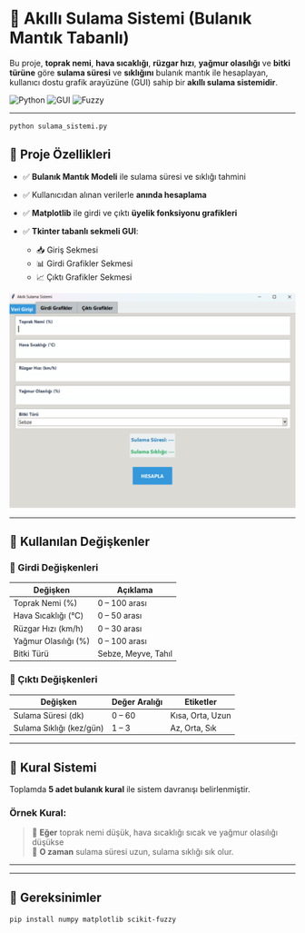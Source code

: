 # 🌱 Akıllı Sulama Sistemi (Bulanık Mantık Tabanlı)

Bu proje, **toprak nemi**, **hava sıcaklığı**, **rüzgar hızı**, **yağmur olasılığı** ve **bitki türüne** göre **sulama süresi** ve **sıklığını** bulanık mantık ile hesaplayan, kullanıcı dostu grafik arayüzüne (GUI) sahip bir **akıllı sulama sistemidir**.

![Python](https://img.shields.io/badge/Python-3.9+-blue.svg)
![GUI](https://img.shields.io/badge/GUI-Tkinter-orange.svg)
![Fuzzy](https://img.shields.io/badge/FuzzyLogic-skfuzzy-purple.svg)

---
```bash
python sulama_sistemi.py
```

## 📌 Proje Özellikleri

- ✅ **Bulanık Mantık Modeli** ile sulama süresi ve sıklığı tahmini  
- ✅ Kullanıcıdan alınan verilerle **anında hesaplama**  
- ✅ **Matplotlib** ile girdi ve çıktı **üyelik fonksiyonu grafikleri**  
- ✅ **Tkinter tabanlı sekmeli GUI**:

  - 📥 Giriş Sekmesi  
  - 📊 Girdi Grafikler Sekmesi  
  - 📈 Çıktı Grafikler Sekmesi




![Açıklama metni](https://github.com/nnisabie/hanifebiber/blob/main/Ekran%20g%C3%B6r%C3%BCnt%C3%BCs%C3%BC%202025-05-25%20231719.png?raw=true)

---

## 🧠 Kullanılan Değişkenler

### 🔹 Girdi Değişkenleri

| Değişken           | Açıklama                  |
|--------------------|---------------------------|
| Toprak Nemi (%)    | 0 – 100 arası              |
| Hava Sıcaklığı (°C)| 0 – 50 arası               |
| Rüzgar Hızı (km/h) | 0 – 30 arası               |
| Yağmur Olasılığı (%) | 0 – 100 arası            |
| Bitki Türü         | Sebze, Meyve, Tahıl       |

### 🔸 Çıktı Değişkenleri

| Değişken            | Değer Aralığı  | Etiketler          |
|---------------------|----------------|---------------------|
| Sulama Süresi (dk)  | 0 – 60         | Kısa, Orta, Uzun    |
| Sulama Sıklığı (kez/gün)| 1 – 3     | Az, Orta, Sık       |

---

## 🧾 Kural Sistemi

Toplamda **5 adet bulanık kural** ile sistem davranışı belirlenmiştir.

### Örnek Kural:

> 🔸 **Eğer** toprak nemi düşük, hava sıcaklığı sıcak ve yağmur olasılığı düşükse  
> 🔸 **O zaman** sulama süresi uzun, sulama sıklığı sık olur.

---


---

## 🔧 Gereksinimler

```bash
pip install numpy matplotlib scikit-fuzzy

